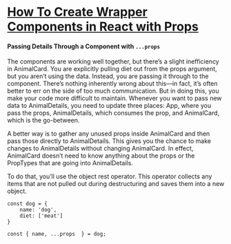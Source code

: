 # [How To Create Wrapper Components in React with Props](https://www.digitalocean.com/community/tutorials/how-to-create-wrapper-components-in-react-with-props)


#### Passing Details Through a Component with `...props`
The components are working well together, but there’s a slight inefficiency in AnimalCard. You are explicitly pulling diet out from the props argument, but you aren’t using the data. Instead, you are passing it through to the component. There’s nothing inherently wrong about this—in fact, it’s often better to err on the side of too much communication. But in doing this, you make your code more difficult to maintain. Whenever you want to pass new data to AnimalDetails, you need to update three places: App, where you pass the props, AnimalDetails, which consumes the prop, and AnimalCard, which is the go-between.

A better way is to gather any unused props inside AnimalCard and then pass those directly to AnimalDetails. This gives you the chance to make changes to AnimalDetails without changing AnimalCard. In effect, AnimalCard doesn’t need to know anything about the props or the PropTypes that are going into AnimalDetails.

To do that, you’ll use the object rest operator. This operator collects any items that are not pulled out during destructuring and saves them into a new object.

```
const dog = {
    name: 'dog',
    diet: ['meat']
}

const { name, ...props  } = dog;
```